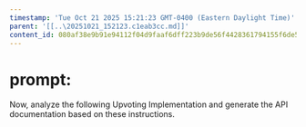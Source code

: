 ```yaml
---
timestamp: 'Tue Oct 21 2025 15:21:23 GMT-0400 (Eastern Daylight Time)'
parent: '[[..\20251021_152123.c1eab3cc.md]]'
content_id: 080af38e9b91e94112f04d9faaf6dff223b9de56f4428361794155f6de5d808d
---
```


# prompt:

Now, analyze the following Upvoting Implementation and generate the API documentation based on these instructions.
